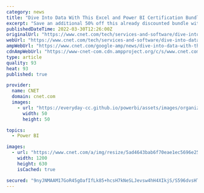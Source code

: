```yaml
---
category: news
title: "Dive Into Data With This Excel and Power BI Certification Bundle for Under $18"
excerpt: "Save an additional 50% off this already discounted bundle with lifetime access to courses on Microsoft Excel, Power BI, Alteryx and more."
publishedDateTime: 2022-03-30T12:26:00Z
originalUrl: "https://www.cnet.com/tech/services-and-software/dive-into-data-with-this-excel-and-power-bi-certification-bundle/"
webUrl: "https://www.cnet.com/tech/services-and-software/dive-into-data-with-this-excel-and-power-bi-certification-bundle/"
ampWebUrl: "https://www.cnet.com/google-amp/news/dive-into-data-with-this-excel-and-power-bi-certification-bundle/"
cdnAmpWebUrl: "https://www-cnet-com.cdn.ampproject.org/c/s/www.cnet.com/google-amp/news/dive-into-data-with-this-excel-and-power-bi-certification-bundle/"
type: article
quality: 93
heat: 93
published: true

provider:
  name: CNET
  domain: cnet.com
  images:
    - url: "https://everyday-cc.github.io/powerbi/assets/images/organizations/cnet.com-50x50.jpg"
      width: 50
      height: 50

topics:
  - Power BI

images:
  - url: "https://www.cnet.com/a/img/resize/5ad4643bab6f70eae1ec5696e255403e556837b4/2022/02/03/45ad8d1b-67f9-4536-91c6-a247847aea7e/excelbundle.jpg?auto=webp&fit=crop&height=630&width=1200"
    width: 1200
    height: 630
    isCached: true

secured: "9nyJNMAAM17GoR45gOafIfLk85+hcsH7kNeSLJevsw4hH4XIkjS/S596dvsHTpPuAr+kgjiF8HpDskdsepQsXKYg0zPqXtOlTZUZddmRsyxh+ak3kEKw2ckCjWH2vRD/F9TpBeTrqIVFx704056Vg54hXcJlmbwPsynMVnCuWWSxo4iIsxGp6txBrdQBmL3+80r9eLPiW7XlfFtR67h4H4ar6upeHHrSgwpaR69E6sXx6rBpW3ze/cz5sbh2kdSfC6VWPadMzo9IYH0fUR0zn1vehZ7furY0rf9zRAV5Omks9RXy7MISU6vra3pdOWIETD9pZ2GdFKWD2FL7GNFWkKNU7/LxetR+qSCvkGhVeV8=;zvbQxN4e8l5XcATRwZxmNg=="
---
```


